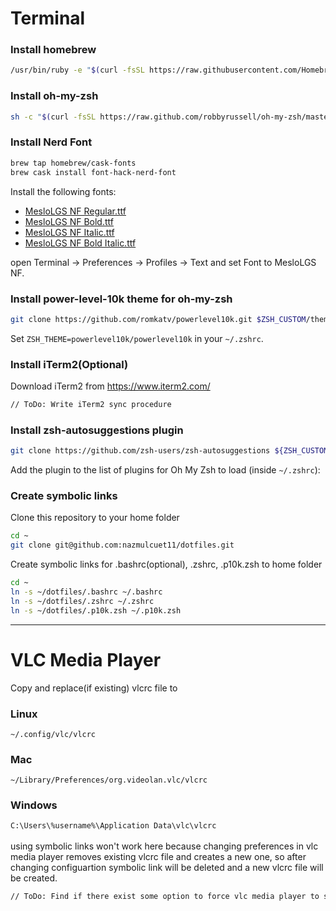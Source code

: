 # Terminal
### Install homebrew
```bash
/usr/bin/ruby -e "$(curl -fsSL https://raw.githubusercontent.com/Homebrew/install/master/install)"
```
### Install oh-my-zsh
```bash
sh -c "$(curl -fsSL https://raw.github.com/robbyrussell/oh-my-zsh/master/tools/install.sh)"
```
### Install Nerd Font
```bash
brew tap homebrew/cask-fonts
brew cask install font-hack-nerd-font
```
Install the following fonts: <br>
- [MesloLGS NF Regular.ttf
](https://github.com/romkatv/dotfiles-public/raw/master/.local/share/fonts/NerdFonts/MesloLGS%20NF%20Regular.ttf)
- [MesloLGS NF Bold.ttf](https://github.com/romkatv/dotfiles-public/raw/master/.local/share/fonts/NerdFonts/MesloLGS%20NF%20Bold.ttf)
- [MesloLGS NF Italic.ttf](https://github.com/romkatv/dotfiles-public/raw/master/.local/share/fonts/NerdFonts/MesloLGS%20NF%20Italic.ttf)
- [MesloLGS NF Bold Italic.ttf](https://github.com/romkatv/dotfiles-public/raw/master/.local/share/fonts/NerdFonts/MesloLGS%20NF%20Bold%20Italic.ttf)

open Terminal → Preferences → Profiles → Text and set Font to MesloLGS NF.

### Install power-level-10k theme for oh-my-zsh
```bash
git clone https://github.com/romkatv/powerlevel10k.git $ZSH_CUSTOM/themes/powerlevel10k
```
Set ```ZSH_THEME=powerlevel10k/powerlevel10k``` in your ```~/.zshrc```.

### Install iTerm2(Optional)
Download iTerm2 from https://www.iterm2.com/
```md
// ToDo: Write iTerm2 sync procedure
```

### Install zsh-autosuggestions plugin
```bash
git clone https://github.com/zsh-users/zsh-autosuggestions ${ZSH_CUSTOM:-~/.oh-my-zsh/custom}/plugins/zsh-autosuggestions
```
Add the plugin to the list of plugins for Oh My Zsh to load (inside ```~/.zshrc```):

### Create symbolic links
Clone this repository to your home folder
```bash
cd ~
git clone git@github.com:nazmulcuet11/dotfiles.git
```
Create symbolic links for .bashrc(optional), .zshrc, .p10k.zsh to home folder
```bash
cd ~
ln -s ~/dotfiles/.bashrc ~/.bashrc
ln -s ~/dotfiles/.zshrc ~/.zshrc
ln -s ~/dotfiles/.p10k.zsh ~/.p10k.zsh 
```

---

# VLC Media Player
Copy and replace(if existing) vlcrc file to
### Linux
```~/.config/vlc/vlcrc```

### Mac
```~/Library/Preferences/org.videolan.vlc/vlcrc```
### Windows
```C:\Users\%username%\Application Data\vlc\vlcrc```
<br><br>
using symbolic links won't work here because changing preferences in vlc media player removes existing vlcrc file and creates a new one, so after changing configuartion symbolic link will be deleted and a new vlcrc file will be created. 

```md 
// ToDo: Find if there exist some option to force vlc media player to store and import vlcrc file from certain drectory (like iTerm2 does).
```


